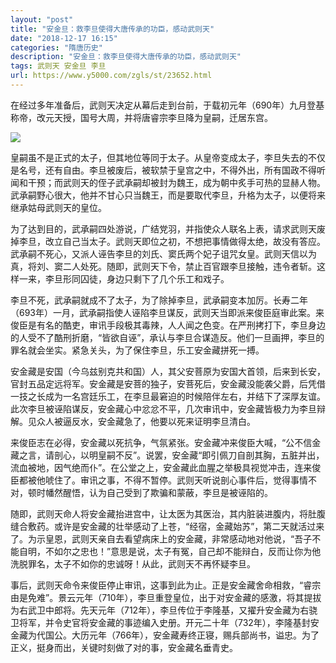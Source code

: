 ```yaml
---
layout: "post"
title: "安金旦：救李旦使得大唐传承的功臣，感动武则天"
date: "2018-12-17 16:15"
categories: "隋唐历史"
description: "安金旦：救李旦使得大唐传承的功臣，感动武则天"
tags: 武则天 安金旦 李旦
url: https://www.y5000.com/zgls/st/23652.html
---
```






在经过多年准备后，武则天决定从幕后走到台前，于载初元年（690年）九月登基称帝，改元天授，国号大周，并将唐睿宗李旦降为皇嗣，迁居东宫。

![](https://img.y5000.com/uploads/allimg/170710/134Z92320-0.jpg)

皇嗣虽不是正式的太子，但其地位等同于太子。从皇帝变成太子，李旦失去的不仅是名号，还有自由。李旦被废后，被软禁于皇宫之中，不得外出，所有国政不得听闻和干预；而武则天的侄子武承嗣却被封为魏王，成为朝中炙手可热的显赫人物。武承嗣野心很大，他并不甘心只当魏王，而是要取代李旦，升格为太子，以便将来继承姑母武则天的皇位。

为了达到目的，武承嗣四处游说，广结党羽，并指使众人联名上表，请求武则天废掉李旦，改立自己当太子。武则天即位之初，不想把事情做得太绝，故没有答应。武承嗣不死心，又派人诬告李旦的刘氏、窦氏两个妃子诅咒女皇。武则天信以为真，将刘、窦二人处死。随即，武则天下令，禁止百官跟李旦接触，违令者斩。这样一来，李旦形同囚徒，身边只剩下了几个乐工和戏子。

李旦不死，武承嗣就成不了太子，为了除掉李旦，武承嗣变本加厉。长寿二年（693年）一月，武承嗣指使人诬陷李旦谋反，武则天当即派来俊臣庭审此案。来俊臣是有名的酷吏，审讯手段极其毒辣，人人闻之色变。在严刑拷打下，李旦身边的人受不了酷刑折磨，“皆欲自诬”，承认与李旦合谋造反。他们一旦画押，李旦的罪名就会坐实。紧急关头，为了保住李旦，乐工安金藏拼死一搏。

安金藏是安国（今乌兹别克共和国）人，其父安菩原为安国大首领，后来到长安，官封五品定远将军。安金藏是安菩的独子，安菩死后，安金藏没能袭父爵，后凭借一技之长成为一名宫廷乐工，在李旦最窘迫的时候陪伴左右，并结下了深厚友谊。此次李旦被诬陷谋反，安金藏心中忿忿不平，几次审讯中，安金藏皆极力为李旦辩解。见众人被逼反水，安金藏急了，他要以死来证明李旦清白。

来俊臣志在必得，安金藏以死抗争，气氛紧张。安金藏冲来俊臣大喊，“公不信金藏之言，请剖心，以明皇嗣不反”。说罢，安金藏“即引佩刀自剖其胸，五脏并出，流血被地，因气绝而仆”。在公堂之上，安金藏此血腥之举极具视觉冲击，连来俊臣都被他唬住了。审讯之事，不得不暂停。武则天听说剖心事件后，觉得事情不对，顿时幡然醒悟，认为自己受到了欺骗和蒙蔽，李旦是被诬陷的。

随即，武则天命人将安金藏抬进宫中，让太医为其医治，其内脏装进腹内，将肚腹缝合敷药。或许是安金藏的壮举感动了上苍，“经宿，金藏始苏”，第二天就活过来了。为示皇恩，武则天亲自去看望病床上的安金藏，非常感动地对他说，“吾子不能自明，不如尔之忠也！”意思是说，太子有冤，自己却不能辩白，反而让你为他洗脱罪名，太子不如你的忠诚呀！从此，武则天不再怀疑李旦。

事后，武则天命令来俊臣停止审讯，这事到此为止。正是安金藏舍命相救，“睿宗由是免难”。景云元年（710年），李旦重登皇位，出于对安金藏的感激，将其提拔为右武卫中郎将。先天元年（712年），李旦传位于李隆基，又擢升安金藏为右骁卫将军，并令史官将安金藏的事迹编入史册。开元二十年（732年），李隆基封安金藏为代国公。大历元年（766年），安金藏寿终正寝，赐兵部尚书，谥忠。为了正义，挺身而出，关键时刻做了对的事，安金藏名垂青史。
